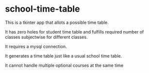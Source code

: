 # school-time-table

This is a tkinter app that allots a possible time table.

It has zero holes for student time table and fulfills required number of classes subjectwise for different classes.

It requires a mysql connection.

It generates a time table just like a usual school time table.

It cannot handle multiple optional courses at the same time
